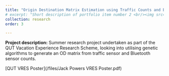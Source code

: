 ```yaml
---
title: "Origin Destination Matrix Estimation using Traffic Counts and Bluetooth Sensors"
# excerpt: "Short description of portfolio item number 2 <br/><img src='/images/500x300.png'>"
collection: research
order: 3

---
```



**Project description:** Summer research project undertaken as part of the QUT Vacation Experience Research Scheme, looking into utilising genetic algorithms to generate an OD matrix from traffic sensor and Bluetooth sensor counts. 

[QUT VRES Poster](/files/Jack Powers VRES Poster.pdf)


